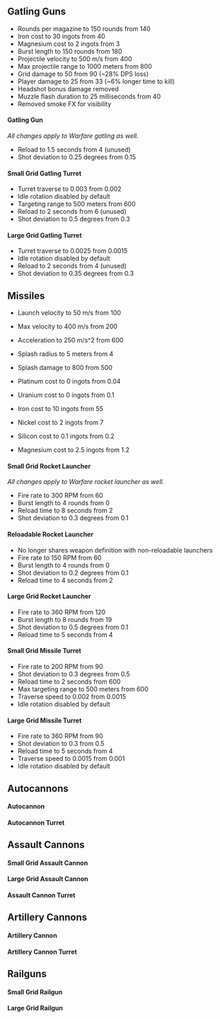 ## Gatling Guns

- Rounds per magazine to 150 rounds from 140
- Iron cost to 30 ingots from 40
- Magnesium cost to 2 ingots from 3
- Burst length to 150 rounds from 180
- Projectile velocity to 500 m/s from 400
- Max projectile range to 1000 meters from 800
- Grid damage to 50 from 90 (~28% DPS loss)
- Player damage to 25 from 33 (~6% longer time to kill)
- Headshot bonus damage removed
- Muzzle flash duration to 25 milliseconds from 40
- Removed smoke FX for visibility

#### Gatling Gun
*All changes apply to Warfare gatling as well.*

- Reload to 1.5 seconds from 4 (unused)
- Shot deviation to 0.25 degrees from 0.15

#### Small Grid Gatling Turret

- Turret traverse to 0.003 from 0.002
- Idle rotation disabled by default
- Targeting range to 500 meters from 600
- Reload to 2 seconds from 6 (unused)
- Shot deviation to 0.5 degrees from 0.3

#### Large Grid Gatling Turret

- Turret traverse to 0.0025 from 0.0015
- Idle rotation disabled by default
- Reload to 2 seconds from 4 (unused)
- Shot deviation to 0.35 degrees from 0.3

## Missiles

- Launch velocity to 50 m/s from 100
- Max velocity to 400 m/s from 200
- Acceleration to 250 m/s^2 from 600
- Splash radius to 5 meters from 4
- Splash damage to 800 from 500

- Platinum cost to 0 ingots from 0.04
- Uranium cost to 0 ingots from 0.1
- Iron cost to 10 ingots from 55
- Nickel cost to 2 ingots from 7
- Silicon cost to 0.1 ingots from 0.2
- Magnesium cost to 2.5 ingots from 1.2

#### Small Grid Rocket Launcher 

*All changes apply to Warfare rocket launcher as well.*

- Fire rate to 300 RPM from 60
- Burst length to 4 rounds from 0
- Reload time to 8 seconds from 2
- Shot deviation to 0.3 degrees from 0.1

#### Reloadable Rocket Launcher

- No longer shares weapon definition with non-reloadable launchers
- Fire rate to 150 RPM from 60
- Burst length to 4 rounds from 0
- Shot deviation to 0.2 degrees from 0.1
- Reload time to 4 seconds from 2

#### Large Grid Rocket Launcher

- Fire rate to 360 RPM from 120
- Burst length to 8 rounds from 19
- Shot deviation to 0.5 degrees from 0.1
- Reload time to 5 seconds from 4

#### Small Grid Missile Turret

- Fire rate to 200 RPM from 90
- Shot deviation to 0.3 degrees from 0.5
- Reload time to 2 seconds from 600
- Max targeting range to 500 meters from 600
- Traverse speed to 0.002 from 0.0015
- Idle rotation disabled by default

#### Large Grid Missile Turret

- Fire rate to 360 RPM from 90
- Shot deviation to 0.3 from 0.5
- Reload time to 5 seconds from 4
- Traverse speed to 0.0015 from 0.001
- Idle rotation disabled by default

## Autocannons

#### Autocannon

#### Autocannon Turret

## Assault Cannons

#### Small Grid Assault Cannon

#### Large Grid Assault Cannon

#### Assault Cannon Turret

## Artillery Cannons

#### Artillery Cannon

#### Artillery Cannon Turret

## Railguns

#### Small Grid Railgun

#### Large Grid Railgun